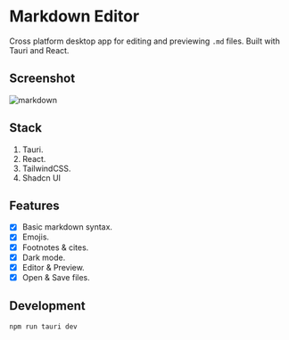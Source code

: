 # Markdown Editor

Cross platform desktop app for editing and previewing `.md` files. Built with Tauri and React.

## Screenshot
![markdown](https://github.com/danimydev/markdown-editor/assets/31113489/4696e3df-8f48-4393-b026-c02ff595b0a8)

## Stack
1. Tauri.
2. React.
3. TailwindCSS.
4. Shadcn UI

## Features

- [x] Basic markdown syntax.
- [x] Emojis.
- [x] Footnotes & cites.
- [x] Dark mode.
- [x] Editor & Preview.
- [x] Open & Save files.

## Development

```bash
npm run tauri dev
```
